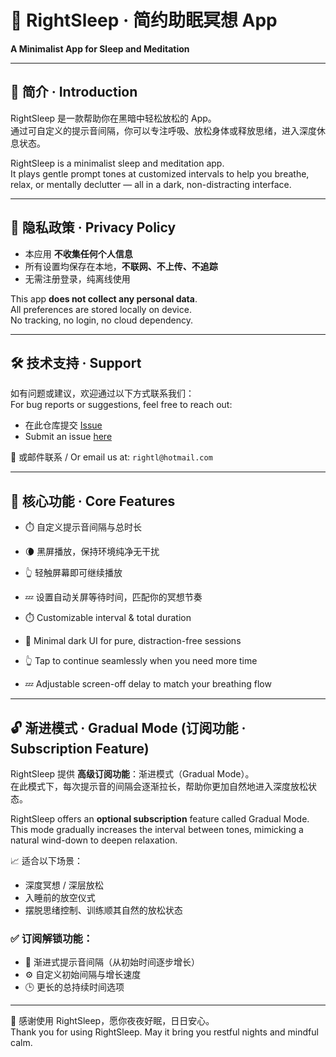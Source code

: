 # 🌙 RightSleep · 简约助眠冥想 App  
**A Minimalist App for Sleep and Meditation**

---

## 🧘 简介 · Introduction

RightSleep 是一款帮助你在黑暗中轻松放松的 App。  
通过可自定义的提示音间隔，你可以专注呼吸、放松身体或释放思绪，进入深度休息状态。

RightSleep is a minimalist sleep and meditation app.  
It plays gentle prompt tones at customized intervals to help you breathe, relax, or mentally declutter — all in a dark, non-distracting interface.

---

## 🔐 隐私政策 · Privacy Policy

- 本应用 **不收集任何个人信息**  
- 所有设置均保存在本地，**不联网、不上传、不追踪**  
- 无需注册登录，纯离线使用  

This app **does not collect any personal data**.  
All preferences are stored locally on device.  
No tracking, no login, no cloud dependency.

---

## 🛠️ 技术支持 · Support

如有问题或建议，欢迎通过以下方式联系我们：  
For bug reports or suggestions, feel free to reach out:

- 在此仓库提交 [Issue](https://github.com/rightl/rightsleep/issues)  
- Submit an issue [here](https://github.com/rightl/rightsleep/issues)

📧 或邮件联系 / Or email us at: `rightl@hotmail.com`


---


## 🎯 核心功能 · Core Features

- ⏱️ 自定义提示音间隔与总时长  
- 🌘 黑屏播放，保持环境纯净无干扰  
- 👆 轻触屏幕即可继续播放  
- 💤 设置自动关屏等待时间，匹配你的冥想节奏  

- ⏱️ Customizable interval & total duration  
- 🌙 Minimal dark UI for pure, distraction-free sessions  
- 👆 Tap to continue seamlessly when you need more time  
- 💤 Adjustable screen-off delay to match your breathing flow

---

## 🔓 渐进模式 · Gradual Mode (订阅功能 · Subscription Feature)

RightSleep 提供 **高级订阅功能**：渐进模式（Gradual Mode）。  
在此模式下，每次提示音的间隔会逐渐拉长，帮助你更加自然地进入深度放松状态。

RightSleep offers an **optional subscription** feature called Gradual Mode.  
This mode gradually increases the interval between tones, mimicking a natural wind-down to deepen relaxation.

📈 适合以下场景：

- 深度冥想 / 深层放松  
- 入睡前的放空仪式  
- 摆脱思绪控制、训练顺其自然的放松状态  

### ✅ 订阅解锁功能：

- 🔁 渐进式提示音间隔（从初始时间逐步增长）  
- ⚙️ 自定义初始间隔与增长速度  
- 🕒 更长的总持续时间选项  




---

🙏 感谢使用 RightSleep，愿你夜夜好眠，日日安心。  
Thank you for using RightSleep. May it bring you restful nights and mindful calm.
